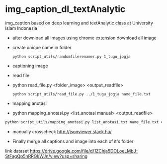 # img_caption_dl_textAnalytic
img_caption based on deep learning and textAnalytic class at University Islam Indonesia

- after download all images using chrome extension download all image

- create unique name in folder
 
      python script_utils/randomfilerenamer.py 1_tugu_jogja 

- captioning image
- read file  
- python read_file.py <folder_image> <output_readfile>

      python script_utils/read_file.py ../1_tugu_jogja name_file.txt

- mapping anotasi
- python mapping_anotasi.py <list_anotasi manual> <output_readfile> <output caption json>

```bash
python script_utils/mapping_anotasi.py list_anotasi.txt name_file.txt caption_tugu.json
```
  
- manually crosscheck
http://jsonviewer.stack.hu/

- Finally merge all captions and image into each of it's folder

link dataset https://drive.google.com/file/d/1ZChja5DOLoeLMbJ-StFagQp5nRRGkWJn/view?usp=sharing
